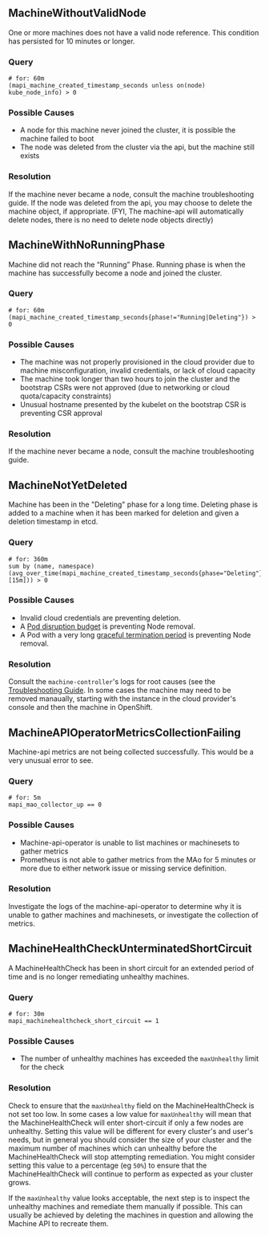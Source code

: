 ## MachineWithoutValidNode
One or more machines does not have a valid node reference.  This condition has
persisted for 10 minutes or longer.

### Query
```
# for: 60m
(mapi_machine_created_timestamp_seconds unless on(node) kube_node_info) > 0
```

### Possible Causes
* A node for this machine never joined the cluster, it is possible the machine failed to boot
* The node was deleted from the cluster via the api, but the machine still exists

### Resolution
If the machine never became a node, consult the machine troubleshooting guide.
If the node was deleted from the api, you may choose to delete the machine object, if appropriate.  (FYI, The machine-api will automatically delete nodes, there is no need to delete node objects directly)

## MachineWithNoRunningPhase
Machine did not reach the “Running” Phase.  Running phase is when the machine has successfully become a node and joined the cluster.

### Query
```
# for: 60m
(mapi_machine_created_timestamp_seconds{phase!="Running|Deleting"}) > 0
```

### Possible Causes
* The machine was not properly provisioned in the cloud provider due to machine misconfiguration, invalid credentials, or lack of cloud capacity
* The machine took longer than two hours to join the cluster and the bootstrap CSRs were not approved (due to networking or cloud quota/capacity constraints)
* Unusual hostname presented by the kubelet on the bootstrap CSR is preventing CSR approval

### Resolution
If the machine never became a node, consult the machine troubleshooting guide.

## MachineNotYetDeleted
Machine has been in the "Deleting" phase for a long time. Deleting phase is added to a machine when it has been marked for deletion and given a deletion timestamp in etcd.

### Query
```
# for: 360m
sum by (name, namespace) (avg_over_time(mapi_machine_created_timestamp_seconds{phase="Deleting"}[15m])) > 0
```

### Possible Causes
* Invalid cloud credentials are preventing deletion.
* A [Pod disruption budget](https://kubernetes.io/docs/concepts/workloads/pods/disruptions/#pod-disruption-budgets) is
  preventing Node removal.
* A Pod with a very long [graceful termination period](https://kubernetes.io/docs/concepts/configuration/pod-priority-preemption/#graceful-termination-of-preemption-victims) is preventing Node removal.

### Resolution
Consult the `machine-controller`'s logs for root causes (see the [Troubleshooting Guide](TroubleShooting.md). In some
cases the machine may need to be removed manaually, starting with the instance in the cloud provider's console and
then the machine in OpenShift.

## MachineAPIOperatorMetricsCollectionFailing
Machine-api metrics are not being collected successfully.  This would be a very unusual error to see.

### Query
```
# for: 5m
mapi_mao_collector_up == 0
```

### Possible Causes
* Machine-api-operator is unable to list machines or machinesets to gather metrics
* Prometheus is not able to gather metrics from the MAo for 5 minutes or more
due to either network issue or missing service definition.

### Resolution
Investigate the logs of the machine-api-operator to determine why it is unable to gather machines and machinesets, or investigate the collection of metrics.

## MachineHealthCheckUnterminatedShortCircuit
A MachineHealthCheck has been in short circuit for an extended period of time
and is no longer remediating unhealthy machines.

### Query
```
# for: 30m
mapi_machinehealthcheck_short_circuit == 1
```

### Possible Causes
* The number of unhealthy machines has exceeded the `maxUnhealthy` limit for the check

### Resolution
Check to ensure that the `maxUnhealthy` field on the MachineHealthCheck is not set too low.
In some cases a low value for `maxUnhealthy` will mean that the MachineHealthCheck will enter
short-circuit if only a few nodes are unhealthy. Setting this value will be different for
every cluster's and user's needs, but in general you should consider the size of your cluster
and the maximum number of machines which can unhealthy before the MachineHealthCheck will
stop attempting remediation. You might consider setting this value to a percentage (eg `50%`)
to ensure that the MachineHealthCheck will continue to perform as expected as your cluster
grows.

If the `maxUnhealthy` value looks acceptable, the next step is to inspect the
unhealthy machines and remediate them manually if possible. This can usually be achieved
by deleting the machines in question and allowing the Machine API to recreate them.

